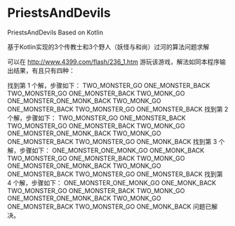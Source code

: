 # PriestsAndDevils
PriestsAndDevils Based on Kotlin

基于Kotlin实现的3个传教士和3个野人（妖怪与和尚）过河的算法问题求解

可以在 http://www.4399.com/flash/236_1.htm 游玩该游戏，解法如同本程序输出结果，有且只有四种：

找到第 1 个解，步骤如下：
TWO_MONSTER_GO
ONE_MONSTER_BACK
TWO_MONSTER_GO
ONE_MONSTER_BACK
TWO_MONK_GO
ONE_MONSTER_ONE_MONK_BACK
TWO_MONK_GO
ONE_MONSTER_BACK
TWO_MONSTER_GO
ONE_MONSTER_BACK
找到第 2 个解，步骤如下：
TWO_MONSTER_GO
ONE_MONSTER_BACK
TWO_MONSTER_GO
ONE_MONSTER_BACK
TWO_MONK_GO
ONE_MONSTER_ONE_MONK_BACK
TWO_MONK_GO
ONE_MONSTER_BACK
TWO_MONSTER_GO
ONE_MONK_BACK
找到第 3 个解，步骤如下：
ONE_MONSTER_ONE_MONK_GO
ONE_MONK_BACK
TWO_MONSTER_GO
ONE_MONSTER_BACK
TWO_MONK_GO
ONE_MONSTER_ONE_MONK_BACK
TWO_MONK_GO
ONE_MONSTER_BACK
TWO_MONSTER_GO
ONE_MONSTER_BACK
找到第 4 个解，步骤如下：
ONE_MONSTER_ONE_MONK_GO
ONE_MONK_BACK
TWO_MONSTER_GO
ONE_MONSTER_BACK
TWO_MONK_GO
ONE_MONSTER_ONE_MONK_BACK
TWO_MONK_GO
ONE_MONSTER_BACK
TWO_MONSTER_GO
ONE_MONK_BACK
问题已解决。
